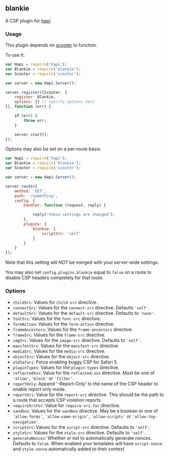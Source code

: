 ## blankie

A CSP plugin for [hapi](https://github.com/spumko/hapi).

### Usage

This plugin depends on [scooter](https://github.com/spumko/scooter) to function.

To use it:

```javascript
var Hapi = require('hapi');
var Blankie = require('blankie');
var Scooter = require('scooter');

var server = new Hapi.Server();

server.register([Scooter, {
    register: Blankie,
    options: {} // specify options here
}], function (err) {

    if (err) {
        throw err;
    }

    server.start();
});
```

Options may also be set on a per-route basis:

```javascript
var Hapi = require('hapi');
var Blankie = require('blankie');
var Scooter = require('scooter');

var server = new Hapi.Server();

server.route({
    method: 'GET',
    path: '/something',
    config: {
        handler: function (request, reply) {

            reply('these settings are changed');
        },
        plugins: {
            blankie: {
                scriptSrc: 'self'
            }
        }
    }
});
```

Note that this setting will *NOT* be merged with your server-wide settings.

You may also set `config.plugins.blankie` equal to `false` on a route to disable CSP headers completely for that route.

### Options

* `childSrc`: Values for `child-src` directive.
* `connectSrc`: Values for the `connect-src` directive. Defaults `'self'`.
* `defaultSrc`: Values for the `default-src` directive. Defaults to `'none'`.
* `fontSrc`: Values for the `font-src` directive.
* `formAction`: Values for the `form-action` directive.
* `frameAncestors`: Values for the `frame-ancestors` directive.
* `frameSrc`: Values for the `frame-src` directive.
* `imgSrc`: Values for the `image-src` directive. Defaults to `'self'`.
* `manifestSrc`: Values for the `manifest-src` directive.
* `mediaSrc`: Values for the `media-src` directive.
* `objectSrc`: Values for the `object-src` directive.
* `oldSafari`: Force enabling buggy CSP for Safari 5.
* `pluginTypes`: Values for the `plugin-types` directive.
* `reflectedXss`: Value for the `reflected-xss` directive. Must be one of `'allow'`, `'block'` or `'filter'`.
* `reportOnly`: Append '-Report-Only' to the name of the CSP header to enable report only mode.
* `reportUri`: Value for the `report-uri` directive. This should be the path to a route that accepts CSP violation reports.
* `requireSriFor`: Value for `require-sri-for` directive.
* `sandbox`: Values for the `sandbox` directive. May be a boolean or one of `'allow-forms'`, `'allow-same-origin'`, `'allow-scripts'` or `'allow-top-navigation'`.
* `scriptSrc`: Values for the `script-src` directive. Defaults to `'self'`.
* `styleSrc`: Values for the `style-src` directive. Defaults to `'self'`.
* `generateNonces`: Whether or not to automatically generate nonces. Defaults to `false`. When enabled your templates will have `script-nonce` and `style-nonce` automatically added to their context.

